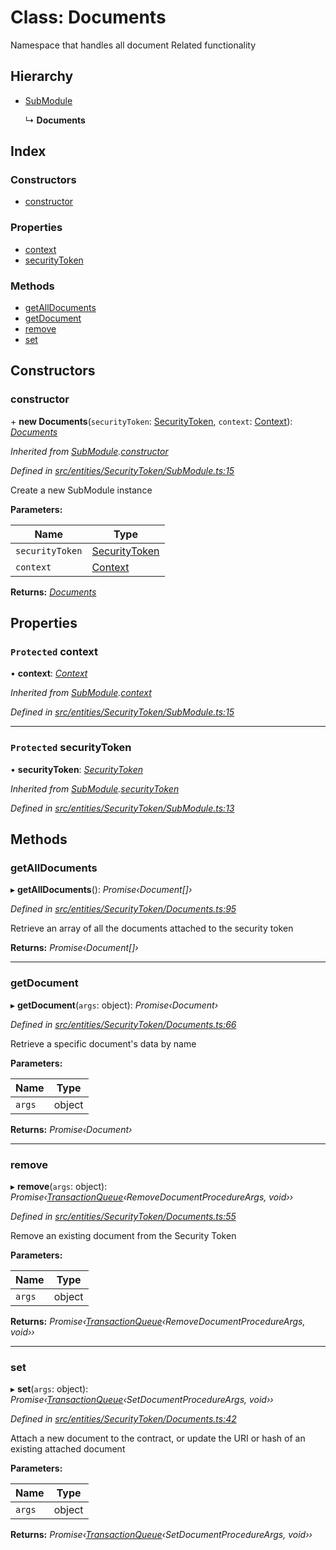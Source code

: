 # Class: Documents

Namespace that handles all document Related functionality

## Hierarchy

* [SubModule](entities.securitytoken.submodule.md)

  ↳ **Documents**

## Index

### Constructors

* [constructor](entities.securitytoken.documents.md#constructor)

### Properties

* [context](entities.securitytoken.documents.md#protected-context)
* [securityToken](entities.securitytoken.documents.md#protected-securitytoken)

### Methods

* [getAllDocuments](entities.securitytoken.documents.md#getalldocuments)
* [getDocument](entities.securitytoken.documents.md#getdocument)
* [remove](entities.securitytoken.documents.md#remove)
* [set](entities.securitytoken.documents.md#set)

## Constructors

###  constructor

\+ **new Documents**(`securityToken`: [SecurityToken](entities.securitytoken.securitytoken.md), `context`: [Context](_context_.context.md)): *[Documents](entities.securitytoken.documents.md)*

*Inherited from [SubModule](entities.securitytoken.submodule.md).[constructor](entities.securitytoken.submodule.md#constructor)*

*Defined in [src/entities/SecurityToken/SubModule.ts:15](https://github.com/PolymathNetwork/polymath-sdk/blob/73ecb26/src/entities/SecurityToken/SubModule.ts#L15)*

Create a new SubModule instance

**Parameters:**

Name | Type |
------ | ------ |
`securityToken` | [SecurityToken](entities.securitytoken.securitytoken.md) |
`context` | [Context](_context_.context.md) |

**Returns:** *[Documents](entities.securitytoken.documents.md)*

## Properties

### `Protected` context

• **context**: *[Context](_context_.context.md)*

*Inherited from [SubModule](entities.securitytoken.submodule.md).[context](entities.securitytoken.submodule.md#protected-context)*

*Defined in [src/entities/SecurityToken/SubModule.ts:15](https://github.com/PolymathNetwork/polymath-sdk/blob/73ecb26/src/entities/SecurityToken/SubModule.ts#L15)*

___

### `Protected` securityToken

• **securityToken**: *[SecurityToken](entities.securitytoken.securitytoken.md)*

*Inherited from [SubModule](entities.securitytoken.submodule.md).[securityToken](entities.securitytoken.submodule.md#protected-securitytoken)*

*Defined in [src/entities/SecurityToken/SubModule.ts:13](https://github.com/PolymathNetwork/polymath-sdk/blob/73ecb26/src/entities/SecurityToken/SubModule.ts#L13)*

## Methods

###  getAllDocuments

▸ **getAllDocuments**(): *Promise‹Document[]›*

*Defined in [src/entities/SecurityToken/Documents.ts:95](https://github.com/PolymathNetwork/polymath-sdk/blob/73ecb26/src/entities/SecurityToken/Documents.ts#L95)*

Retrieve an array of all the documents attached to the security token

**Returns:** *Promise‹Document[]›*

___

###  getDocument

▸ **getDocument**(`args`: object): *Promise‹Document›*

*Defined in [src/entities/SecurityToken/Documents.ts:66](https://github.com/PolymathNetwork/polymath-sdk/blob/73ecb26/src/entities/SecurityToken/Documents.ts#L66)*

Retrieve a specific document's data by name

**Parameters:**

Name | Type |
------ | ------ |
`args` | object |

**Returns:** *Promise‹Document›*

___

###  remove

▸ **remove**(`args`: object): *Promise‹[TransactionQueue](entities.transactionqueue.md)‹RemoveDocumentProcedureArgs, void››*

*Defined in [src/entities/SecurityToken/Documents.ts:55](https://github.com/PolymathNetwork/polymath-sdk/blob/73ecb26/src/entities/SecurityToken/Documents.ts#L55)*

Remove an existing document from the Security Token

**Parameters:**

Name | Type |
------ | ------ |
`args` | object |

**Returns:** *Promise‹[TransactionQueue](entities.transactionqueue.md)‹RemoveDocumentProcedureArgs, void››*

___

###  set

▸ **set**(`args`: object): *Promise‹[TransactionQueue](entities.transactionqueue.md)‹SetDocumentProcedureArgs, void››*

*Defined in [src/entities/SecurityToken/Documents.ts:42](https://github.com/PolymathNetwork/polymath-sdk/blob/73ecb26/src/entities/SecurityToken/Documents.ts#L42)*

Attach a new document to the contract, or update the URI or hash of an existing attached document

**Parameters:**

Name | Type |
------ | ------ |
`args` | object |

**Returns:** *Promise‹[TransactionQueue](entities.transactionqueue.md)‹SetDocumentProcedureArgs, void››*
